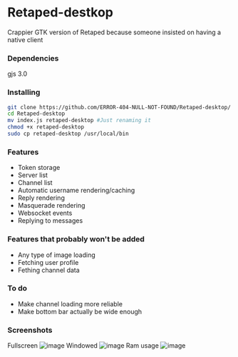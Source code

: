 # Retaped-destkop
Crappier GTK version of Retaped because someone insisted on having a native client

### Dependencies
gjs 3.0

### Installing
```sh
git clone https://github.com/ERROR-404-NULL-NOT-FOUND/Retaped-desktop/
cd Retaped-desktop
mv index.js retaped-desktop #Just renaming it
chmod +x retaped-desktop
sudo cp retaped-desktop /usr/local/bin
```

### Features
- Token storage
- Server list
- Channel list
- Automatic username rendering/caching
- Reply rendering
- Masquerade rendering
- Websocket events
- Replying to messages

### Features that probably won't be added
- Any type of image loading
- Fetching user profile
- Fething channel data

### To do
- Make channel loading more reliable
- Make bottom bar actually be wide enough

### Screenshots
Fullscreen
![image](https://user-images.githubusercontent.com/76877633/168143211-bf4a16f7-6ee9-421a-85bb-c9407c7c07bc.png)
Windowed
![image](https://user-images.githubusercontent.com/76877633/168143301-379951b0-c898-4e7a-ba9e-fe6a83e08323.png)
Ram usage
![image](https://user-images.githubusercontent.com/76877633/168143411-302f209c-41a5-4723-8e74-b0b72156c1ef.png)
